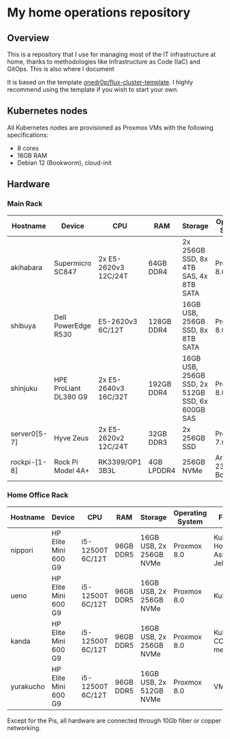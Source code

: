 # My home operations repository

## Overview

This is a repository that I use for managing most of the IT infrastructure at home, thanks to methodologies like Infrastructure as Code (IaC) and GitOps. This is also where I document 

It is based on the template [onedr0p/flux-cluster-template](https://github.com/onedr0p/flux-cluster-template). I highly recommend using the template if you wish to start your own.

## Kubernetes nodes

All Kubernetes nodes are provisioned as Proxmox VMs with the following specifications:

* 8 cores
* 16GB RAM
* Debian 12 (Bookworm), cloud-init

## Hardware

### Main Rack

| Hostname     | Device                | CPU                  | RAM        | Storage                                         | Operating System      | Function                                                  |
|--------------|-----------------------|----------------------|------------|-------------------------------------------------|-----------------------|-----------------------------------------------------------|
| akihabara    | Supermicro SC847      | 2x E5-2620v3 12C/24T | 64GB DDR4  | 2x 256GB SSD, 8x 4TB SAS, 4x 8TB SATA           | Proxmox 8.0           | Backup (will be NAS when current NAS nears full capacity) |
| shibuya      | Dell PowerEdge R530   | E5-2620v3 6C/12T     | 128GB DDR4 | 16GB USB, 256GB SSD, 8x 8TB SATA                | Proxmox 8.0           | NAS, UPS metrics, VoIP, Pihole                            |
| shinjuku     | HPE ProLiant DL380 G9 | 2x E5-2640v3 16C/32T | 192GB DDR4 | 16GB USB, 256GB SSD, 2x 512GB SSD, 6x 600GB SAS | Proxmox 8.0           | VMs, build server, bootstrapping                          |
| server0[5-7] | Hyve Zeus             | 2x E5-2620v2 12C/24T | 32GB DDR3  | 2x 256GB SSD                                    | Proxmox 7.0           | *Retired.* ~~Kubernetes, VMs~~                            |
| rockpi-[1-8] | Rock Pi Model 4A+     | RK3399/OP1 3B3L      | 4GB LPDDR4 | 256GB NVMe                                      | Armbian 23.8 Bookworm | KVM, ~~Kubernetes~~                                       |

### Home Office Rack

| Hostname     | Device                | CPU                  | RAM        | Storage                                         | Operating System      | Function                                                  |
|--------------|-----------------------|----------------------|------------|-------------------------------------------------|-----------------------|-----------------------------------------------------------|
| nippori      | HP Elite Mini 600 G9  | i5-12500T 6C/12T     | 96GB DDR5  | 16GB USB, 2x 256GB NVMe                         | Proxmox 8.0           | Kubernetes, Home Assistant, Jellyfin                      |
| ueno         | HP Elite Mini 600 G9  | i5-12500T 6C/12T     | 96GB DDR5  | 16GB USB, 2x 256GB NVMe                         | Proxmox 8.0           | Kubernetes                                                |
| kanda        | HP Elite Mini 600 G9  | i5-12500T 6C/12T     | 96GB DDR5  | 16GB USB, 2x 256GB NVMe                         | Proxmox 8.0           | Kubernetes, CCTV, UPS metrics                             |
| yurakucho    | HP Elite Mini 600 G9  | i5-12500T 6C/12T     | 96GB DDR5  | 16GB USB, 2x 512GB NVMe                         | Proxmox 8.0           | VMs                                                       |

Except for the Pis, all hardware are connected through 10Gb fiber or copper networking.